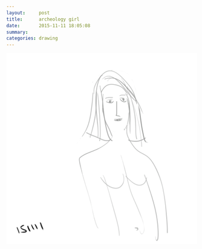 ```yaml
---
layout:     post
title:      archeology girl
date:       2015-11-11 18:05:08
summary:    
categories: drawing
---
```

![archeology girl](/images/blog/archeology-girl.png "I should not have drawn this.")
